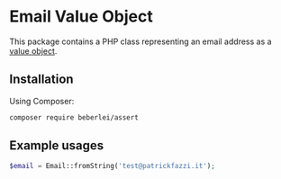 # Email Value Object

This package contains a PHP class representing an email address as a [value object](https://martinfowler.com/bliki/ValueObject.html).


## Installation
Using Composer:
```sh
composer require beberlei/assert
```

## Example usages
```php
$email = Email::fromString('test@patrickfazzi.it');
```
